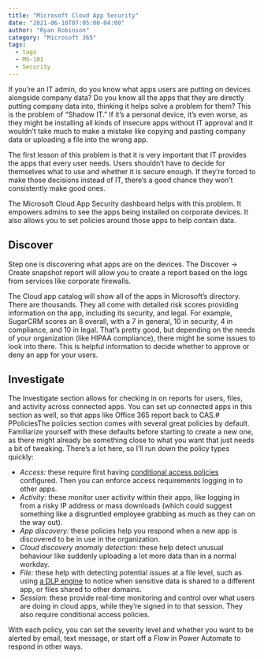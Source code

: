 ```yaml
---
title: "Microsoft Cloud App Security"
date: "2021-06-10T07:05:00-04:00"
author: "Ryan Robinson"
category: "Microsoft 365"
tags:
  - tags
  - MS-101
  - Security
---
```


If you’re an IT admin, do you know what apps users are putting on devices alongside company data? Do you know all the apps that they are directly putting company data into, thinking it helps solve a problem for them? This is the problem of “Shadow IT.” If it’s a personal device, it’s even worse, as they might be installing all kinds of insecure apps without IT approval and it wouldn’t take much to make a mistake like copying and pasting company data or uploading a file into the wrong app.

The first lesson of this problem is that it is very important that IT provides the apps that every user needs. Users shouldn’t have to decide for themselves what to use and whether it is secure enough. If they’re forced to make those decisions instead of IT, there’s a good chance they won’t consistently make good ones.

The Microsoft Cloud App Security dashboard helps with this problem. It empowers admins to see the apps being installed on corporate devices. It also allows you to set policies around those apps to help contain data.

## Discover

Step one is discovering what apps are on the devices. The Discover -&gt; Create snapshot report will allow you to create a report based on the logs from services like corporate firewalls.

The Cloud app catalog will show all of the apps in Microsoft’s directory. There are thousands. They all come with detailed risk scores providing information on the app, including its security, and legal. For example, SugarCRM scores an 8 overall, with a 7 in general, 10 in security, 4 in compliance, and 10 in legal. That’s pretty good, but depending on the needs of your organization (like HIPAA compliance), there might be some issues to look into there. This is helpful information to decide whether to approve or deny an app for your users.

## Investigate

The Investigate section allows for checking in on reports for users, files, and activity across connected apps. You can set up connected apps in this section as well, so that apps like Office 365 report back to CAS.# PPoliciesThe policies section comes with several great policies by default. Familiarize yourself with these defaults before starting to create a new one, as there might already be something close to what you want that just needs a bit of tweaking. There’s a lot here, so I’ll run down the policy types quickly:

- *Access:*  these require first having [conditional access policies](/microsoft-365/microsoft-conditional-access-policies/) configured. Then you can enforce access requirements logging in to other apps.
- *Activity:*  these monitor user activity within their apps, like logging in from a risky IP address or mass downloads (which could suggest something like a disgruntled employee grabbing as much as they can on the way out).
- *App discovery:*  these policies help you respond when a new app is discovered to be in use in the organization.
- *Cloud discovery anomaly detection:*  these help detect unusual behaviour like suddenly uploading a lot more data than in a normal workday.
- *File:*  these help with detecting potential issues at a file level, such as using [a DLP engine](/microsoft-365/data-loss-prevention-dlp-policies/)  to notice when sensitive data is shared to a different app, or files shared to other domains.
- *Session:*  these provide real-time monitoring and control over what users are doing in cloud apps, while they’re signed in to that session. They also require conditional access policies.

With each policy, you can set the severity level and whether you want to be alerted by email, text message, or start off a Flow in Power Automate to respond in other ways.